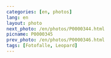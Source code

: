 ```yaml
---
categories: [en, photos]
lang: en
layout: photo
next_photo: /en/photos/P0000344.html
picname: P0000345
prev_photo: /en/photos/P0000346.html
tags: [Fotofalle, Leopard]
---
```

